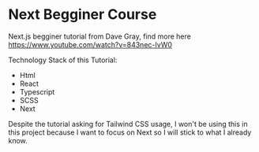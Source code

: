 # Next Begginer Course
Next.js begginer tutorial from Dave Gray, find more here https://www.youtube.com/watch?v=843nec-IvW0

Technology Stack of this Tutorial:
- Html
- React
- Typescript
- SCSS
- Next

Despite the tutorial asking for Tailwind CSS usage, I won't be using this in this project because I want to focus on Next so I will stick to what I already know.

